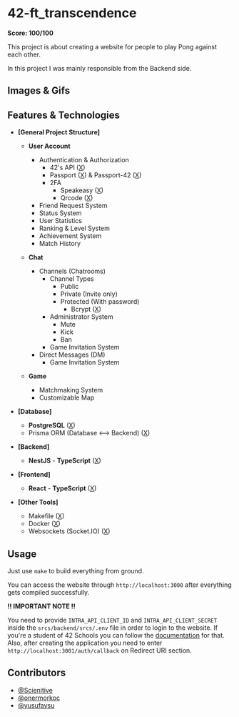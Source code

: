 # 42-ft_transcendence

**Score: 100/100**

This project is about creating a website for people to play Pong against each other.

In this project I was mainly responsible from the Backend side.

## Images & Gifs

## Features & Technologies
- **[General Project Structure]**
    - **User Account**
        - Authentication & Authorization
            - 42's API ([X](https://api.intra.42.fr/apidoc))
            - Passport ([X](https://www.npmjs.com/package/passport)) & Passport-42 ([X](https://www.npmjs.com/package/passport-42/v/1.0.0))
            - 2FA
                - Speakeasy ([X](https://www.npmjs.com/package/speakeasy))
                - Qrcode ([X](https://www.npmjs.com/package/qrcode))
        - Friend Request System
        - Status System
        - User Statistics
        - Ranking & Level System
        - Achievement System
        - Match History

    - **Chat**
        - Channels (Chatrooms)
            - Channel Types
                - Public
                - Private (Invite only)
                - Protected (With password)
                    - Bcrypt ([X](https://www.npmjs.com/package/bcrypt))
            - Administrator System
                - Mute
                - Kick
                - Ban
            - Game Invitation System
        - Direct Messages (DM)
            - Game Invitation System

    - **Game**
        - Matchmaking System
        - Customizable Map

- **[Database]**
    - **PostgreSQL** ([X](https://www.postgresql.org/))
    - Prisma ORM (Database <--> Backend) ([X](https://www.prisma.io/))
- **[Backend]**
    - **NestJS** - **TypeScript** ([X](https://nestjs.com/))

- **[Frontend]**
    - **React** - **TypeScript** ([X](https://react.dev/))

- **[Other Tools]**
    - Makefile ([X](https://en.wikipedia.org/wiki/Make_(software)))
    - Docker ([X](https://www.docker.com/))
    - Websockets (Socket.IO) ([X](https://socket.io/))

## Usage

Just use `make` to build everything from ground.

You can access the website through `http://localhost:3000` after everything gets compiled successfully.

**!! IMPORTANT NOTE !!**

You need to provide `INTRA_API_CLIENT_ID` and `INTRA_API_CLIENT_SECRET` inside the `srcs/backend/srcs/.env` file in order to login to the website. If you're a student of 42 Schools you can follow the [documentation](https://api.intra.42.fr/apidoc) for that. Also, after creating the application you need to enter `http://localhost:3001/auth/callback` on Redirect URI section.

## Contributors

- [@Scienitive](https://www.github.com/Scienitive)
- [@onermorkoc](https://www.github.com/onermorkoc)
- [@yusufaysu](https://www.github.com/yusufaysu)

